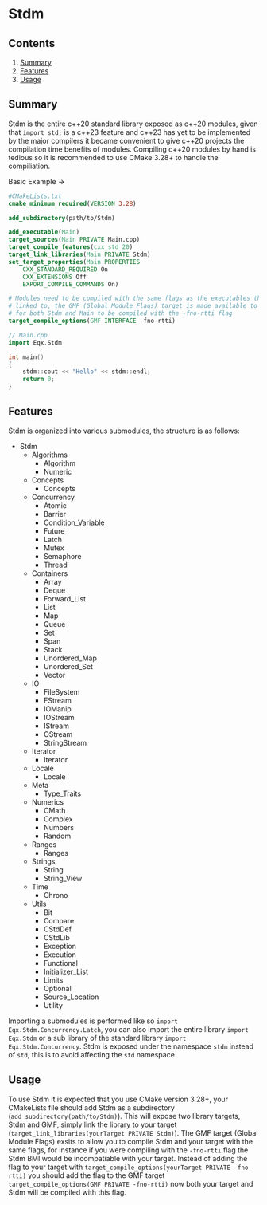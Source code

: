 # Stdm

## Contents

1. [Summary](#summary)
2. [Features](#features)
3. [Usage](#usage)

## Summary <a name="summary"></a>

Stdm is the entire c++20 standard library exposed as c++20 modules, given that
`import std;` is a c++23 feature and c++23 has yet to be implemented by the
major compilers it became convenient to give c++20 projects the compilation time
benefits of modules. Compiling c++20 modules by hand is tedious so it is
recommended to use CMake 3.28+ to handle the compiliation.

Basic Example ->
```cmake
#CMakeLists.txt
cmake_minimum_required(VERSION 3.28)

add_subdirectory(path/to/Stdm)

add_executable(Main)
target_sources(Main PRIVATE Main.cpp)
target_compile_features(cxx_std_20)
target_link_libraries(Main PRIVATE Stdm)
set_target_properties(Main PROPERTIES
    CXX_STANDARD_REQUIRED On
    CXX_EXTENSIONS Off
    EXPORT_COMPILE_COMMANDS On)

# Modules need to be compiled with the same flags as the executables they are
# linked to, the GMF (Global Module Flags) target is made available to allow
# for both Stdm and Main to be compiled with the -fno-rtti flag
target_compile_options(GMF INTERFACE -fno-rtti)
```
```c++
// Main.cpp
import Eqx.Stdm

int main()
{
    stdm::cout << "Hello" << stdm::endl;
    return 0;
}
```

## Features <a name="features"></a>

Stdm is organized into various submodules, the structure is as follows:

- Stdm
    - Algorithms
        - Algorithm
        - Numeric
    - Concepts
        - Concepts
    - Concurrency
        - Atomic
        - Barrier
        - Condition_Variable
        - Future
        - Latch
        - Mutex
        - Semaphore
        - Thread
    - Containers
        - Array
        - Deque
        - Forward_List
        - List
        - Map
        - Queue
        - Set
        - Span
        - Stack
        - Unordered_Map
        - Unordered_Set
        - Vector
    - IO
        - FileSystem
        - FStream
        - IOManip
        - IOStream
        - IStream
        - OStream
        - StringStream
    - Iterator
        - Iterator
    - Locale
        - Locale
    - Meta
        - Type_Traits
    - Numerics
        - CMath
        - Complex
        - Numbers
        - Random
    - Ranges
        - Ranges
    - Strings
        - String
        - String_View
    - Time
        - Chrono
    - Utils
        - Bit
        - Compare
        - CStdDef
        - CStdLib
        - Exception
        - Execution
        - Functional
        - Initializer_List
        - Limits
        - Optional
        - Source_Location
        - Utility

Importing a submodules is performed like so `import Eqx.Stdm.Concurrency.Latch`,
you can also import the entire library `import Eqx.Stdm` or a sub library of
the standard library `import Eqx.Stdm.Concurrency`. Stdm is exposed under the
namespace `stdm` instead of `std`, this is to avoid affecting the `std`
namespace.

## Usage <a name="usage"></a>

To use Stdm it is expected that you use CMake version 3.28+, your CMakeLists
file should add Stdm as a subdirectory (`add_subdirectory(path/to/Stdm)`). This
will expose two library targets, Stdm and GMF, simply link the library to your
target (`target_link_libraries(yourTarget PRIVATE Stdm)`). The GMF target
(Global Module Flags) exsits to allow you to compile Stdm and your target with
the same flags, for instance if you were compiling with the `-fno-rtti` flag
the Stdm BMI would be incompatiable with your target. Instead of adding the flag
to your target with `target_compile_options(yourTarget PRIVATE -fno-rtti)` you
should add the flag to the GMF target
`target_compile_options(GMF PRIVATE -fno-rtti)` now both your target and Stdm
will be compiled with this flag.
